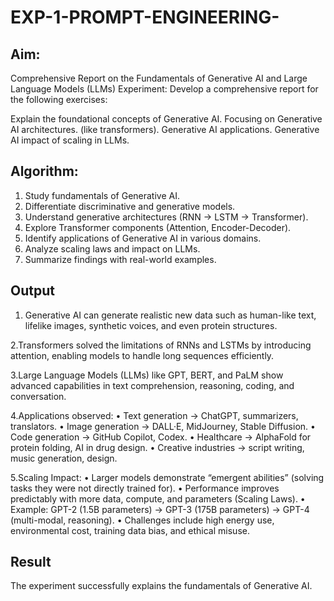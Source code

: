 # EXP-1-PROMPT-ENGINEERING-

## Aim: 
Comprehensive Report on the Fundamentals of Generative AI and Large Language Models (LLMs)
Experiment: Develop a comprehensive report for the following exercises:

Explain the foundational concepts of Generative AI.
Focusing on Generative AI architectures. (like transformers).
Generative AI applications.
Generative AI impact of scaling in LLMs.

## Algorithm:
1. Study fundamentals of Generative AI.
2. Differentiate discriminative and generative models.
3. Understand generative architectures (RNN → LSTM → Transformer).
4. Explore Transformer components (Attention, Encoder-Decoder).
5. Identify applications of Generative AI in various domains.
6. Analyze scaling laws and impact on LLMs.
7. Summarize findings with real-world examples.

## Output
1. Generative AI can generate realistic new data such as human-like text, lifelike images, synthetic voices, and even protein structures.

2.Transformers solved the limitations of RNNs and LSTMs by introducing attention, enabling models to handle long sequences efficiently.

3.Large Language Models (LLMs) like GPT, BERT, and PaLM show advanced capabilities in text comprehension, reasoning, coding, and conversation.

4.Applications observed:
• Text generation → ChatGPT, summarizers, translators.
• Image generation → DALL·E, MidJourney, Stable Diffusion.
• Code generation → GitHub Copilot, Codex.
• Healthcare → AlphaFold for protein folding, AI in drug design.
• Creative industries → script writing, music generation, design.

5.Scaling Impact:
• Larger models demonstrate “emergent abilities” (solving tasks they were not directly trained for).
• Performance improves predictably with more data, compute, and parameters (Scaling Laws).
• Example: GPT-2 (1.5B parameters) → GPT-3 (175B parameters) → GPT-4 (multi-modal, reasoning).
• Challenges include high energy use, environmental cost, training data bias, and ethical misuse.


## Result
The experiment successfully explains the fundamentals of Generative AI.


